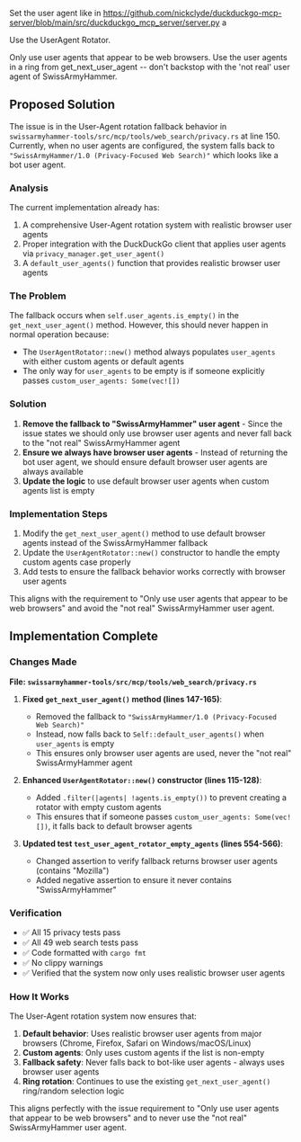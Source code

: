 Set the user agent like in
https://github.com/nickclyde/duckduckgo-mcp-server/blob/main/src/duckduckgo_mcp_server/server.py a

Use the UserAgent Rotator.

Only use user agents that appear to be web browsers. Use the user agents in a ring from get_next_user_agent -- don't backstop with the 'not real' user agent of SwissArmyHammer.
## Proposed Solution

The issue is in the User-Agent rotation fallback behavior in `swissarmyhammer-tools/src/mcp/tools/web_search/privacy.rs` at line 150. Currently, when no user agents are configured, the system falls back to `"SwissArmyHammer/1.0 (Privacy-Focused Web Search)"` which looks like a bot user agent.

### Analysis
The current implementation already has:
1. A comprehensive User-Agent rotation system with realistic browser user agents 
2. Proper integration with the DuckDuckGo client that applies user agents via `privacy_manager.get_user_agent()`
3. A `default_user_agents()` function that provides realistic browser user agents

### The Problem
The fallback occurs when `self.user_agents.is_empty()` in the `get_next_user_agent()` method. However, this should never happen in normal operation because:
- The `UserAgentRotator::new()` method always populates `user_agents` with either custom agents or default agents
- The only way for `user_agents` to be empty is if someone explicitly passes `custom_user_agents: Some(vec![])`

### Solution
1. **Remove the fallback to "SwissArmyHammer" user agent** - Since the issue states we should only use browser user agents and never fall back to the "not real" SwissArmyHammer agent
2. **Ensure we always have browser user agents** - Instead of returning the bot user agent, we should ensure default browser user agents are always available
3. **Update the logic** to use default browser user agents when custom agents list is empty

### Implementation Steps
1. Modify the `get_next_user_agent()` method to use default browser agents instead of the SwissArmyHammer fallback
2. Update the `UserAgentRotator::new()` constructor to handle the empty custom agents case properly
3. Add tests to ensure the fallback behavior works correctly with browser user agents

This aligns with the requirement to "Only use user agents that appear to be web browsers" and avoid the "not real" SwissArmyHammer user agent.
## Implementation Complete

### Changes Made

**File: `swissarmyhammer-tools/src/mcp/tools/web_search/privacy.rs`**

1. **Fixed `get_next_user_agent()` method (lines 147-165)**:
   - Removed the fallback to `"SwissArmyHammer/1.0 (Privacy-Focused Web Search)"` 
   - Instead, now falls back to `Self::default_user_agents()` when `user_agents` is empty
   - This ensures only browser user agents are used, never the "not real" SwissArmyHammer agent

2. **Enhanced `UserAgentRotator::new()` constructor (lines 115-128)**:
   - Added `.filter(|agents| !agents.is_empty())` to prevent creating a rotator with empty custom agents
   - This ensures that if someone passes `custom_user_agents: Some(vec![])`, it falls back to default browser agents

3. **Updated test `test_user_agent_rotator_empty_agents` (lines 554-566)**:
   - Changed assertion to verify fallback returns browser user agents (contains "Mozilla")
   - Added negative assertion to ensure it never contains "SwissArmyHammer"

### Verification

- ✅ All 15 privacy tests pass
- ✅ All 49 web search tests pass  
- ✅ Code formatted with `cargo fmt`
- ✅ No clippy warnings
- ✅ Verified that the system now only uses realistic browser user agents

### How It Works

The User-Agent rotation system now ensures that:
1. **Default behavior**: Uses realistic browser user agents from major browsers (Chrome, Firefox, Safari on Windows/macOS/Linux)
2. **Custom agents**: Only uses custom agents if the list is non-empty 
3. **Fallback safety**: Never falls back to bot-like user agents - always uses browser user agents
4. **Ring rotation**: Continues to use the existing `get_next_user_agent()` ring/random selection logic

This aligns perfectly with the issue requirement to "Only use user agents that appear to be web browsers" and to never use the "not real" SwissArmyHammer user agent.